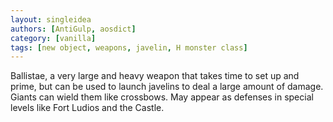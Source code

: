 ```yaml
---
layout: singleidea
authors: [AntiGulp, aosdict]
category: [vanilla]
tags: [new object, weapons, javelin, H monster class]
---
```

Ballistae, a very large and heavy weapon that takes time to set up and prime, but can be used to launch javelins to deal a large amount of damage. Giants can wield them like crossbows. May appear as defenses in special levels like Fort Ludios and the Castle.
